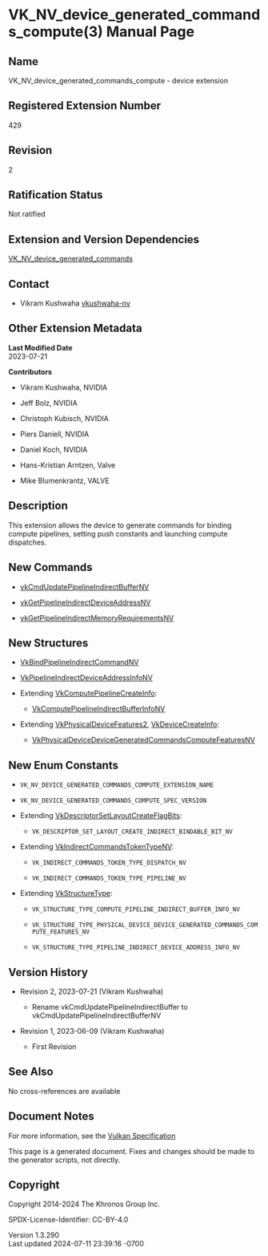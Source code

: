 # VK_NV_device_generated_commands_compute(3) Manual Page

## Name

VK_NV_device_generated_commands_compute - device extension



## <a href="#_registered_extension_number" class="anchor"></a>Registered Extension Number

429

## <a href="#_revision" class="anchor"></a>Revision

2

## <a href="#_ratification_status" class="anchor"></a>Ratification Status

Not ratified

## <a href="#_extension_and_version_dependencies" class="anchor"></a>Extension and Version Dependencies

[VK_NV_device_generated_commands](https://registry.khronos.org/vulkan/specs/1.3-extensions/man/html/VK_NV_device_generated_commands.html)  

## <a href="#_contact" class="anchor"></a>Contact

- Vikram Kushwaha <a
  href="https://github.com/KhronosGroup/Vulkan-Docs/issues/new?body=%5BVK_NV_device_generated_commands_compute%5D%20@vkushwaha-nv%0A*Here%20describe%20the%20issue%20or%20question%20you%20have%20about%20the%20VK_NV_device_generated_commands_compute%20extension*"
  target="_blank" rel="nofollow noopener"><em></em>vkushwaha-nv</a>

## <a href="#_other_extension_metadata" class="anchor"></a>Other Extension Metadata

**Last Modified Date**  
2023-07-21

**Contributors**  
- Vikram Kushwaha, NVIDIA

- Jeff Bolz, NVIDIA

- Christoph Kubisch, NVIDIA

- Piers Daniell, NVIDIA

- Daniel Koch, NVIDIA

- Hans-Kristian Arntzen, Valve

- Mike Blumenkrantz, VALVE

## <a href="#_description" class="anchor"></a>Description

This extension allows the device to generate commands for binding
compute pipelines, setting push constants and launching compute
dispatches.

## <a href="#_new_commands" class="anchor"></a>New Commands

- [vkCmdUpdatePipelineIndirectBufferNV](https://registry.khronos.org/vulkan/specs/1.3-extensions/man/html/vkCmdUpdatePipelineIndirectBufferNV.html)

- [vkGetPipelineIndirectDeviceAddressNV](https://registry.khronos.org/vulkan/specs/1.3-extensions/man/html/vkGetPipelineIndirectDeviceAddressNV.html)

- [vkGetPipelineIndirectMemoryRequirementsNV](https://registry.khronos.org/vulkan/specs/1.3-extensions/man/html/vkGetPipelineIndirectMemoryRequirementsNV.html)

## <a href="#_new_structures" class="anchor"></a>New Structures

- [VkBindPipelineIndirectCommandNV](https://registry.khronos.org/vulkan/specs/1.3-extensions/man/html/VkBindPipelineIndirectCommandNV.html)

- [VkPipelineIndirectDeviceAddressInfoNV](https://registry.khronos.org/vulkan/specs/1.3-extensions/man/html/VkPipelineIndirectDeviceAddressInfoNV.html)

- Extending
  [VkComputePipelineCreateInfo](https://registry.khronos.org/vulkan/specs/1.3-extensions/man/html/VkComputePipelineCreateInfo.html):

  - [VkComputePipelineIndirectBufferInfoNV](https://registry.khronos.org/vulkan/specs/1.3-extensions/man/html/VkComputePipelineIndirectBufferInfoNV.html)

- Extending [VkPhysicalDeviceFeatures2](https://registry.khronos.org/vulkan/specs/1.3-extensions/man/html/VkPhysicalDeviceFeatures2.html),
  [VkDeviceCreateInfo](https://registry.khronos.org/vulkan/specs/1.3-extensions/man/html/VkDeviceCreateInfo.html):

  - [VkPhysicalDeviceDeviceGeneratedCommandsComputeFeaturesNV](https://registry.khronos.org/vulkan/specs/1.3-extensions/man/html/VkPhysicalDeviceDeviceGeneratedCommandsComputeFeaturesNV.html)

## <a href="#_new_enum_constants" class="anchor"></a>New Enum Constants

- `VK_NV_DEVICE_GENERATED_COMMANDS_COMPUTE_EXTENSION_NAME`

- `VK_NV_DEVICE_GENERATED_COMMANDS_COMPUTE_SPEC_VERSION`

- Extending
  [VkDescriptorSetLayoutCreateFlagBits](https://registry.khronos.org/vulkan/specs/1.3-extensions/man/html/VkDescriptorSetLayoutCreateFlagBits.html):

  - `VK_DESCRIPTOR_SET_LAYOUT_CREATE_INDIRECT_BINDABLE_BIT_NV`

- Extending
  [VkIndirectCommandsTokenTypeNV](https://registry.khronos.org/vulkan/specs/1.3-extensions/man/html/VkIndirectCommandsTokenTypeNV.html):

  - `VK_INDIRECT_COMMANDS_TOKEN_TYPE_DISPATCH_NV`

  - `VK_INDIRECT_COMMANDS_TOKEN_TYPE_PIPELINE_NV`

- Extending [VkStructureType](https://registry.khronos.org/vulkan/specs/1.3-extensions/man/html/VkStructureType.html):

  - `VK_STRUCTURE_TYPE_COMPUTE_PIPELINE_INDIRECT_BUFFER_INFO_NV`

  - `VK_STRUCTURE_TYPE_PHYSICAL_DEVICE_DEVICE_GENERATED_COMMANDS_COMPUTE_FEATURES_NV`

  - `VK_STRUCTURE_TYPE_PIPELINE_INDIRECT_DEVICE_ADDRESS_INFO_NV`

## <a href="#_version_history" class="anchor"></a>Version History

- Revision 2, 2023-07-21 (Vikram Kushwaha)

  - Rename vkCmdUpdatePipelineIndirectBuffer to
    vkCmdUpdatePipelineIndirectBufferNV

- Revision 1, 2023-06-09 (Vikram Kushwaha)

  - First Revision

## <a href="#_see_also" class="anchor"></a>See Also

No cross-references are available

## <a href="#_document_notes" class="anchor"></a>Document Notes

For more information, see the <a
href="https://registry.khronos.org/vulkan/specs/1.3-extensions/html/vkspec.html#VK_NV_device_generated_commands_compute"
target="_blank" rel="noopener">Vulkan Specification</a>

This page is a generated document. Fixes and changes should be made to
the generator scripts, not directly.

## <a href="#_copyright" class="anchor"></a>Copyright

Copyright 2014-2024 The Khronos Group Inc.

SPDX-License-Identifier: CC-BY-4.0

Version 1.3.290  
Last updated 2024-07-11 23:39:16 -0700

